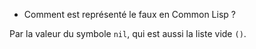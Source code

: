 * Comment est représenté le faux en Common Lisp ?

Par la valeur du symbole `nil`, qui est aussi la liste vide `()`.
